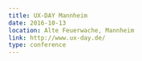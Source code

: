 ```yaml
---
title: UX-DAY Mannheim
date: 2016-10-13
location: Alte Feuerwache, Mannheim
link: http://www.ux-day.de/
type: conference
---
```

